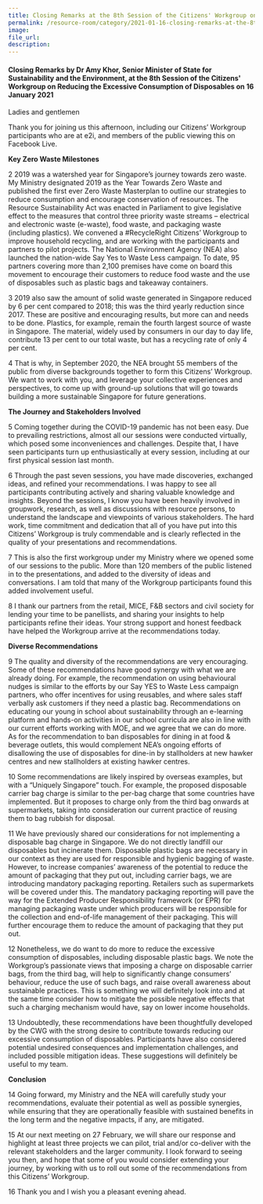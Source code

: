 ```yaml
---  
title: Closing Remarks at the 8th Session of the Citizens' Workgroup on Reducing the Excessive Consumption of Disposables - Dr Amy Khor
permalink: /resource-room/category/2021-01-16-closing-remarks-at-the-8th-session-of-the-citizens-workgroup-on-reducing-excessive-consumption-of-disposables/
image:  
file_url:  
description:  
---  
```


#### Closing Remarks by Dr Amy Khor, Senior Minister of State for Sustainability and the Environment, at the 8th Session of the Citizens' Workgroup on Reducing the Excessive Consumption of Disposables on 16 January 2021  

Ladies and gentlemen  

Thank you for joining us this afternoon, including our Citizens’ Workgroup participants who are at e2i, and members of the public viewing this on Facebook Live.   

**Key Zero Waste Milestones**  

2 2019 was a watershed year for Singapore’s journey towards zero waste. My Ministry designated 2019 as the Year Towards Zero Waste and published the first ever Zero Waste Masterplan to outline our strategies to reduce consumption and encourage conservation of resources. The Resource Sustainability Act was enacted in Parliament to give legislative effect to the measures that control three priority waste streams – electrical and electronic waste (e-waste), food waste, and packaging waste (including plastics). We convened a #RecycleRight Citizens’ Workgroup to improve household recycling, and are working with the participants and partners to pilot projects. The National Environment Agency (NEA) also launched the nation-wide Say Yes to Waste Less campaign. To date, 95 partners covering more than 2,100 premises have come on board this movement to encourage their customers to reduce food waste and the use of disposables such as plastic bags and takeaway containers.   

3 2019 also saw the amount of solid waste generated in Singapore reduced by 6 per cent compared to 2018; this was the third yearly reduction since 2017. These are positive and encouraging results, but more can and needs to be done. Plastics, for example, remain the fourth largest source of waste in Singapore. The material, widely used by consumers in our day to day life, contribute 13 per cent to our total waste, but has a recycling rate of only 4 per cent.  

4 That is why, in September 2020, the NEA brought 55 members of the public from diverse backgrounds together to form this Citizens’ Workgroup. We want to work with you, and leverage your collective experiences and perspectives, to come up with ground-up  solutions that will go towards building a more sustainable Singapore for future generations.  

**The Journey and Stakeholders Involved**  

5 Coming together during the COVID-19 pandemic has not been easy. Due to prevailing restrictions, almost all our sessions were conducted virtually, which posed some inconveniences and challenges. Despite that, I have seen participants turn up enthusiastically at every session, including at our first physical session last month.  

6 Through the past seven sessions, you have made discoveries, exchanged ideas, and refined your recommendations. I was happy to see all participants contributing actively and sharing valuable knowledge and insights. Beyond the sessions, I know you have been heavily involved in groupwork, research, as well as discussions with resource persons, to understand the landscape and viewpoints of various stakeholders. The hard work, time commitment and dedication that all of you have put into this Citizens’ Workgroup is truly commendable and is clearly reflected in the quality of your presentations and recommendations.   

7 This is also the first workgroup under my Ministry where we opened some of our sessions to the public. More than 120 members of the public listened in to the presentations, and added to the diversity of ideas and conversations. I am told that many of the Workgroup participants found this added involvement useful.   

8 I thank our partners from the retail, MICE, F&B sectors and civil society for lending your time to be panellists, and sharing your insights to help participants refine their ideas. Your strong support and honest feedback have helped the Workgroup arrive at the recommendations today.   

**Diverse Recommendations**  

9 The quality and diversity of the recommendations are very encouraging. Some of these recommendations have good synergy with what we are already doing. For example, the recommendation on using behavioural nudges is similar to the efforts by our Say YES to Waste Less campaign partners, who offer incentives for using reusables, and where sales staff verbally ask customers if they need a plastic bag.  Recommendations on educating our young in school about sustainability through an e-learning platform and hands-on activities in our school curricula are also in line with our current efforts working with MOE, and we agree that we can do more. As for the recommendation to ban disposables for dining in at food & beverage outlets, this would complement NEA’s ongoing efforts of disallowing the use of disposables for dine-in by stallholders at new hawker centres and new stallholders at existing hawker centres.   

10 Some recommendations are likely inspired by overseas examples, but with a “Uniquely Singapore” touch. For example, the proposed disposable carrier bag charge is similar to the per-bag charge that some countries have implemented. But it proposes to charge only from the third bag onwards at supermarkets, taking into consideration our current practice of reusing them to bag rubbish for disposal.   

11 We have previously shared our considerations for not implementing a disposable bag charge in Singapore. We do not directly landfill our disposables but incinerate them. Disposable plastic bags are necessary in our context as they are used for responsible and hygienic bagging of waste. However, to increase companies’ awareness of the potential to reduce the amount of packaging that they put out, including carrier bags, we are introducing mandatory packaging reporting. Retailers such as supermarkets will be covered under this. The mandatory packaging reporting will pave the way for the Extended Producer Responsibility framework (or EPR) for managing packaging waste under which producers will be responsible for the collection and end-of-life management of their packaging. This will further encourage them to reduce the amount of packaging that they put out.  

12 Nonetheless, we do want to do more to reduce the excessive consumption of disposables, including disposable plastic bags. We note the Workgroup’s passionate views that imposing a charge on disposable carrier bags, from the third bag, will help to significantly change consumers’ behaviour, reduce the use of such bags, and raise overall awareness about sustainable practices. This is something we will definitely look into and at the same time consider how to mitigate the possible negative effects that such a charging mechanism would have, say on lower income households.  

13 Undoubtedly, these recommendations have been thoughtfully developed by the CWG with the strong desire to contribute towards reducing our excessive consumption of disposables. Participants have also considered potential undesired consequences and implementation challenges, and included possible mitigation ideas. These suggestions will definitely be useful to my team.   

**Conclusion**  

14 Going forward, my Ministry and the NEA will carefully study your recommendations, evaluate their potential as well as possible synergies, while ensuring that they are operationally feasible with sustained benefits in the long term and the negative impacts, if any, are mitigated.  

15 At our next meeting on 27 February, we will share our response and highlight at least three projects we can pilot, trial and/or co-deliver with the relevant stakeholders and the larger community. I look forward to seeing you then, and hope that some of you would consider extending your journey, by working with us to roll out some of the recommendations from this Citizens’ Workgroup.  

16 Thank you and I wish you a pleasant evening ahead.  

